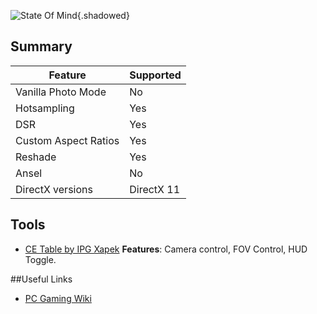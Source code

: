 ![State Of Mind](Images/state_of_mind.png "Shot by pino44io"){.shadowed}

## Summary

Feature | Supported
--|--
Vanilla Photo Mode | No
Hotsampling | Yes
DSR | Yes
Custom Aspect Ratios | Yes
Reshade | Yes 
Ansel | No
DirectX versions | DirectX 11
 
## Tools

* [CE Table by IPG Xapek](..\CheatTables\state_of_mind_win64.CT)
**Features**: Camera control, FOV Control, HUD Toggle.


##Useful Links

* [PC Gaming Wiki](https://pcgamingwiki.com/wiki/State_of_Mind)



